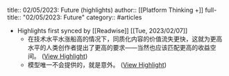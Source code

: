title:: 02/05/2023: Future (highlights)
author:: [[Platform Thinking +]]
full-title:: "02/05/2023: Future"
category:: #articles

- Highlights first synced by [[Readwise]] [[Tue, 2023/02/07]]
	- 在技术水平水涨船高的情况下，同质化内容的价值流失更快，这就为更高水平的人类创作者提出了更高的要求——当然也应该匹配更高的收益空间。 ([View Highlight](https://read.readwise.io/read/01grfrw7xapy9y93vpzwa0xrp1))
	- 模型唯一不会提供的，就是意外。 ([View Highlight](https://read.readwise.io/read/01grfrxe9mwxt0s2tak424mfv1))
